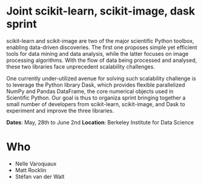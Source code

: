 #  Joint scikit-learn, scikit-image, dask sprint

scikit-learn and scikit-image are two of the major scientific Python toolbox,
enabling data-driven discoveries. The first one proposes simple yet efficient
tools for data mining and data analysis, while the latter focuses on image
processing algorithms. With the flow of data being processed and analysed,
these two libraries face unprecedent scalability challenges.

One currently under-utilized avenue for solving such scalability challenge is
to leverage the Python library Dask, which provides flexible parallelized
NumPy and Pandas DataFrame, the core numerical objects used in Scientific
Python. Our goal is thus to organiza sprint bringing together a small number
of developers from scikit-learn, scikit-image, and Dask to experiment and
improve the three libraries.

**Dates**: May, 28th to June 2nd
**Location**: Berkeley Institute for Data Science

# Who

- Nelle Varoquaux
- Matt Rocklin
- Stéfan van der Walt
